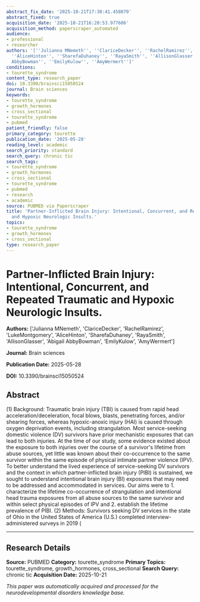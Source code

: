 ```yaml
---
abstract_fix_date: '2025-10-21T17:30:41.458070'
abstract_fixed: true
acquisition_date: '2025-10-21T16:20:53.977606'
acquisition_method: paperscraper_automated
audience:
- professional
- researcher
authors: '[''Julianna MNemeth'', ''ClariceDecker'', ''RachelRamirez'', ''LukeMontgomery'',
  ''AliceHinton'', ''SharefaDuhaney'', ''RayaSmith'', ''AllisonGlasser'', ''Abigail
  AbbyBowman'', ''EmilyKulow'', ''AmyWermert'']'
conditions:
- tourette_syndrome
content_type: research_paper
doi: 10.3390/brainsci15050524
journal: Brain sciences
keywords:
- tourette_syndrome
- growth_hormones
- cross_sectional
- tourette_syndrome
- pubmed
patient_friendly: false
primary_category: tourette
publication_date: '2025-05-28'
reading_level: academic
search_priority: standard
search_query: chronic tic
search_tags:
- tourette_syndrome
- growth_hormones
- cross_sectional
- tourette_syndrome
- pubmed
- research
- academic
source: PUBMED via Paperscraper
title: 'Partner-Inflicted Brain Injury: Intentional, Concurrent, and Repeated Traumatic
  and Hypoxic Neurologic Insults.'
topics:
- tourette_syndrome
- growth_hormones
- cross_sectional
type: research_paper
---
```


# Partner-Inflicted Brain Injury: Intentional, Concurrent, and Repeated Traumatic and Hypoxic Neurologic Insults.

**Authors:** ['Julianna MNemeth', 'ClariceDecker', 'RachelRamirez', 'LukeMontgomery', 'AliceHinton', 'SharefaDuhaney', 'RayaSmith', 'AllisonGlasser', 'Abigail AbbyBowman', 'EmilyKulow', 'AmyWermert']

**Journal:** Brain sciences

**Publication Date:** 2025-05-28

**DOI:** 10.3390/brainsci15050524

## Abstract

(1) Background: Traumatic brain injury (TBI) is caused from rapid head acceleration/deceleration, focal blows, blasts, penetrating forces, and/or shearing forces, whereas hypoxic-anoxic injury (HAI) is caused through oxygen deprivation events, including strangulation. Most service-seeking domestic violence (DV) survivors have prior mechanistic exposures that can lead to both injuries. At the time of our study, some evidence existed about the exposure to both injuries over the course of a survivor's lifetime from abuse sources, yet little was known about their co-occurrence to the same survivor within the same episode of physical intimate partner violence (IPV). To better understand the lived experience of service-seeking DV survivors and the context in which partner-inflicted brain injury (PIBI) is sustained, we sought to understand intentional brain injury (BI) exposures that may need to be addressed and accommodated in services. Our aims were to 1. characterize the lifetime co-occurrence of strangulation and intentional head trauma exposures from all abuse sources to the same survivor and within select physical episodes of IPV and 2. establish the lifetime prevalence of PIBI. (2) Methods: Survivors seeking DV services in the state of Ohio in the United States of America (U.S.) completed interview-administered surveys in 2019 (

---

## Research Details

**Source:** PUBMED
**Category:** tourette_syndrome
**Primary Topics:** tourette_syndrome, growth_hormones, cross_sectional
**Search Query:** chronic tic
**Acquisition Date:** 2025-10-21

*This paper was automatically acquired and processed for the neurodevelopmental disorders knowledge base.*
